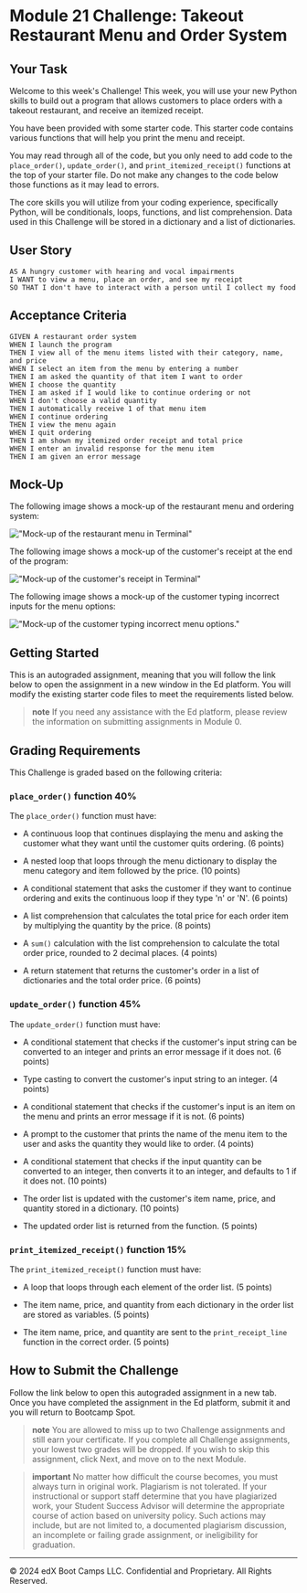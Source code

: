# Module 21 Challenge: Takeout Restaurant Menu and Order System

## Your Task

Welcome to this week's Challenge! This week, you will use your new Python skills to build out a program that allows customers to place orders with a takeout restaurant, and receive an itemized receipt.

You have been provided with some starter code. This starter code contains various functions that will help you print the menu and receipt.

You may read through all of the code, but you only need to add code to the `place_order()`, `update_order()`, and `print_itemized_receipt()` functions at the top of your starter file. Do not make any changes to the code below those functions as it may lead to errors.

The core skills you will utilize from your coding experience, specifically Python, will be conditionals, loops, functions, and list comprehension. Data used in this Challenge will be stored in a dictionary and a list of dictionaries.

## User Story

```text
AS A hungry customer with hearing and vocal impairments
I WANT to view a menu, place an order, and see my receipt
SO THAT I don't have to interact with a person until I collect my food
```

## Acceptance Criteria

```text
GIVEN A restaurant order system
WHEN I launch the program
THEN I view all of the menu items listed with their category, name, and price
WHEN I select an item from the menu by entering a number
THEN I am asked the quantity of that item I want to order
WHEN I choose the quantity
THEN I am asked if I would like to continue ordering or not
WHEN I don't choose a valid quantity
THEN I automatically receive 1 of that menu item
WHEN I continue ordering
THEN I view the menu again
WHEN I quit ordering
THEN I am shown my itemized order receipt and total price
WHEN I enter an invalid response for the menu item
THEN I am given an error message
```

## Mock-Up

The following image shows a mock-up of the restaurant menu and ordering system:

!["Mock-up of the restaurant menu in Terminal"](./Assets/python-terminal-menu.png)

The following image shows a mock-up of the customer's receipt at the end of the program:

!["Mock-up of the customer's receipt in Terminal"](./Assets/python-terminal-receipt.png)

The following image shows a mock-up of the customer typing incorrect inputs for the menu options:

!["Mock-up of the customer typing incorrect menu options."](./Assets/incorrect-menu-options.png)

## Getting Started

This is an autograded assignment, meaning that you will follow the link below to open the assignment in a new window in the Ed platform. You will modify the existing starter code files to meet the requirements listed below.

> **note** If you need any assistance with the Ed platform, please review the information on submitting assignments in Module 0.

## Grading Requirements

This Challenge is graded based on the following criteria:

### `place_order()` function 40%

The `place_order()` function must have:

* A continuous loop that continues displaying the menu and asking the customer what they want until the customer quits ordering. (6 points)

* A nested loop that loops through the menu dictionary to display the menu category and item followed by the price. (10 points)

* A conditional statement that asks the customer if they want to continue ordering and exits the continuous loop if they type 'n' or 'N'. (6 points)

* A list comprehension that calculates the total price for each order item by multiplying the quantity by the price. (8 points)

* A `sum()` calculation with the list comprehension to calculate the total order price, rounded to 2 decimal places. (4 points)

* A return statement that returns the customer's order in a list of dictionaries and the total order price. (6 points)

### `update_order()` function 45%

The `update_order()` function must have:

* A conditional statement that checks if the customer's input string can be converted to an integer and prints an error message if it does not. (6 points)

* Type casting to convert the customer's input string to an integer. (4 points)

* A conditional statement that checks if the customer's input is an item on the menu and prints an error message if it is not. (6 points)

* A prompt to the customer that prints the name of the menu item to the user and asks the quantity they would like to order. (4 points)

* A conditional statement that checks if the input quantity can be converted to an integer, then converts it to an integer, and defaults to 1 if it does not. (10 points)

* The order list is updated with the customer's item name, price, and quantity stored in a dictionary. (10 points)

* The updated order list is returned from the function. (5 points)

### `print_itemized_receipt()` function 15%

The `print_itemized_receipt()` function must have:

* A loop that loops through each element of the order list. (5 points)

* The item name, price, and quantity from each dictionary in the order list are stored as variables. (5 points)

* The item name, price, and quantity are sent to the `print_receipt_line` function in the correct order. (5 points)

## How to Submit the Challenge

Follow the link below to open this autograded assignment in a new tab. Once you have completed the assignment in the Ed platform, submit it and you will return to Bootcamp Spot.

> **note** You are allowed to miss up to two Challenge assignments and still earn your certificate. If you complete all Challenge assignments, your lowest two grades will be dropped. If you wish to skip this assignment, click Next, and move on to the next Module.

> **important** No matter how difficult the course becomes, you must always turn in original work. Plagiarism is not tolerated. If your instructional or support staff determine that you have plagiarized work, your Student Success Advisor will determine the appropriate course of action based on university policy. Such actions may include, but are not limited to, a documented plagiarism discussion, an incomplete or failing grade assignment, or ineligibility for graduation.

---
© 2024 edX Boot Camps LLC. Confidential and Proprietary. All Rights Reserved.
